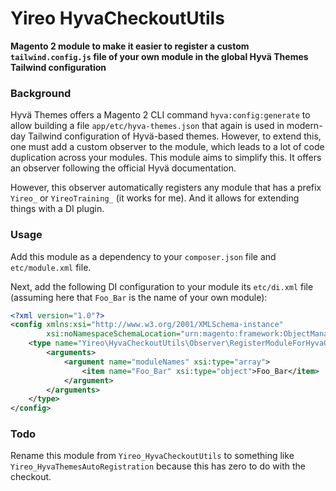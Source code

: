 # Yireo HyvaCheckoutUtils
**Magento 2 module to make it easier to register a custom `tailwind.config.js` file of your own module in the global Hyvä Themes Tailwind configuration**

### Background
Hyvä Themes offers a Magento 2 CLI command `hyva:config:generate` to allow building a file `app/etc/hyva-themes.json` that again is used in modern-day Tailwind configuration of Hyvä-based themes. However, to extend this, one must add a custom observer to the module, which leads to a lot of code duplication across your modules. This module aims to simplify this. It offers an observer following the official Hyvä documentation. 

However, this observer automatically registers any module that has a prefix `Yireo_` or `YireoTraining_` (it works for me). And it allows for extending things with a DI plugin.

### Usage
Add this module as a dependency to your `composer.json` file and `etc/module.xml` file.

Next, add the following DI configuration to your module its `etc/di.xml` file (assuming here that `Foo_Bar` is the name of your own module):
```xml
<?xml version="1.0"?>
<config xmlns:xsi="http://www.w3.org/2001/XMLSchema-instance"
        xsi:noNamespaceSchemaLocation="urn:magento:framework:ObjectManager/etc/config.xsd">
    <type name="Yireo\HyvaCheckoutUtils\Observer\RegisterModuleForHyvaConfig">
        <arguments>
            <argument name="moduleNames" xsi:type="array">
                <item name="Foo_Bar" xsi:type="object">Foo_Bar</item>
            </argument>
        </arguments>
    </type>
</config>
```

### Todo
Rename this module from `Yireo_HyvaCheckoutUtils` to something like `Yireo_HyvaThemesAutoRegistration` because this has zero to do with the checkout.
